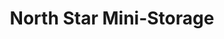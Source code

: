 ---
title: "North Star Mini-Storage"
url: /whitehorse/north-star-mini-storage-laberge-road-4/
shop: Mieten
---
